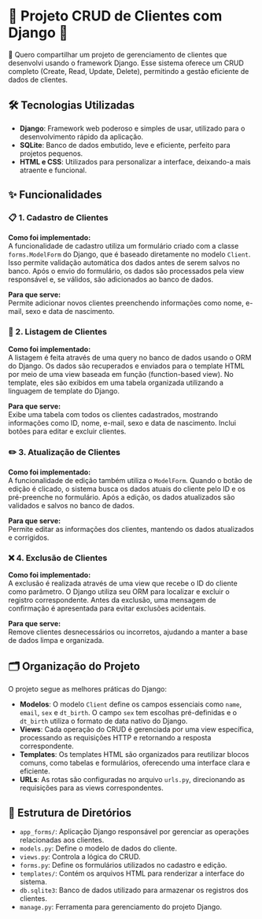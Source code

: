 # 🌟 **Projeto CRUD de Clientes com Django** 🌟

🎉 Quero compartilhar um projeto de gerenciamento de clientes que desenvolvi usando o framework Django. Esse sistema oferece um CRUD completo (Create, Read, Update, Delete), permitindo a gestão eficiente de dados de clientes.

## 🛠️ **Tecnologias Utilizadas**

- **Django**: Framework web poderoso e simples de usar, utilizado para o desenvolvimento rápido da aplicação.
- **SQLite**: Banco de dados embutido, leve e eficiente, perfeito para projetos pequenos.
- **HTML e CSS**: Utilizados para personalizar a interface, deixando-a mais atraente e funcional.

## ✨ **Funcionalidades**

### 📋 1. **Cadastro de Clientes**
**Como foi implementado:**  
A funcionalidade de cadastro utiliza um formulário criado com a classe `forms.ModelForm` do Django, que é baseado diretamente no modelo `Client`. Isso permite validação automática dos dados antes de serem salvos no banco. Após o envio do formulário, os dados são processados pela view responsável e, se válidos, são adicionados ao banco de dados.

**Para que serve:**  
Permite adicionar novos clientes preenchendo informações como nome, e-mail, sexo e data de nascimento.

### 📜 2. **Listagem de Clientes**
**Como foi implementado:**  
A listagem é feita através de uma query no banco de dados usando o ORM do Django. Os dados são recuperados e enviados para o template HTML por meio de uma view baseada em função (function-based view). No template, eles são exibidos em uma tabela organizada utilizando a linguagem de template do Django.

**Para que serve:**  
Exibe uma tabela com todos os clientes cadastrados, mostrando informações como ID, nome, e-mail, sexo e data de nascimento. Inclui botões para editar e excluir clientes.

### ✏️ 3. **Atualização de Clientes**
**Como foi implementado:**  
A funcionalidade de edição também utiliza o `ModelForm`. Quando o botão de edição é clicado, o sistema busca os dados atuais do cliente pelo ID e os pré-preenche no formulário. Após a edição, os dados atualizados são validados e salvos no banco de dados.

**Para que serve:**  
Permite editar as informações dos clientes, mantendo os dados atualizados e corrigidos.

### ❌ 4. **Exclusão de Clientes**
**Como foi implementado:**  
A exclusão é realizada através de uma view que recebe o ID do cliente como parâmetro. O Django utiliza seu ORM para localizar e excluir o registro correspondente. Antes da exclusão, uma mensagem de confirmação é apresentada para evitar exclusões acidentais.

**Para que serve:**  
Remove clientes desnecessários ou incorretos, ajudando a manter a base de dados limpa e organizada.

## 🗂️ **Organização do Projeto**

O projeto segue as melhores práticas do Django:

- **Modelos**: O modelo `Client` define os campos essenciais como `name`, `email`, `sex` e `dt_birth`. O campo `sex` tem escolhas pré-definidas e o `dt_birth` utiliza o formato de data nativo do Django.
- **Views**: Cada operação do CRUD é gerenciada por uma view específica, processando as requisições HTTP e retornando a resposta correspondente.
- **Templates**: Os templates HTML são organizados para reutilizar blocos comuns, como tabelas e formulários, oferecendo uma interface clara e eficiente.
- **URLs**: As rotas são configuradas no arquivo `urls.py`, direcionando as requisições para as views correspondentes.

## 📁 **Estrutura de Diretórios**

- `app_forms/`: Aplicação Django responsável por gerenciar as operações relacionadas aos clientes.
- `models.py`: Define o modelo de dados do cliente.
- `views.py`: Controla a lógica do CRUD.
- `forms.py`: Define os formulários utilizados no cadastro e edição.
- `templates/`: Contém os arquivos HTML para renderizar a interface do sistema.
- `db.sqlite3`: Banco de dados utilizado para armazenar os registros dos clientes.
- `manage.py`: Ferramenta para gerenciamento do projeto Django.
